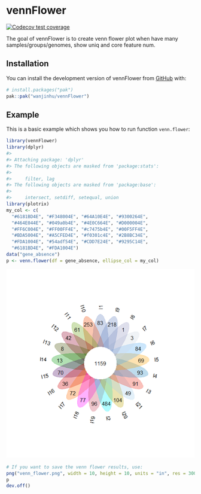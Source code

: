 
<!-- README.md is generated from README.Rmd. Please edit that file -->

# vennFlower

<!-- badges: start -->

[![Codecov test
coverage](https://codecov.io/gh/wanjinhu/vennFlower/graph/badge.svg)](https://app.codecov.io/gh/wanjinhu/vennFlower)
<!-- badges: end -->

The goal of vennFlower is to create venn flower plot when have many
samples/groups/genomes, show uniq and core feature num.

## Installation

You can install the development version of vennFlower from
[GitHub](https://github.com/) with:

``` r
# install.packages("pak")
pak::pak("wanjinhu/vennFlower")
```

## Example

This is a basic example which shows you how to run function
`venn.flower`:

``` r
library(vennFlower)
library(dplyr)
#> 
#> Attaching package: 'dplyr'
#> The following objects are masked from 'package:stats':
#> 
#>     filter, lag
#> The following objects are masked from 'package:base':
#> 
#>     intersect, setdiff, setequal, union
library(plotrix)
my_col <- c(
  "#6181BD4E", "#F348004E", "#64A10E4E", "#9300264E",
  "#464E044E", "#049a0b4E", "#4E0C664E", "#D000004E",
  "#FF6C004E", "#FF00FF4E", "#c7475b4E", "#00F5FF4E",
  "#BDA5004E", "#A5CFED4E", "#f0301c4E", "#2B8BC34E",
  "#FDA1004E", "#54adf54E", "#CDD7E24E", "#9295C14E",
  "#6181BD4E", "#FDA1004E")
data("gene_absence")
p <- venn.flower(df = gene_absence, ellipse_col = my_col)
```

![venn flower](/man/figures/README-example-1.png)

``` r
# If you want to save the venn flower results, use:
png("venn_flower.png", width = 10, height = 10, units = "in", res = 300)
p
dev.off()
```
